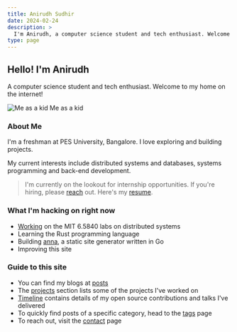 ```yaml
---
title: Anirudh Sudhir
date: 2024-02-24
description: >
  I'm Anirudh, a computer science student and tech enthusiast. Welcome to my home on the internet!
type: page
---
```


## Hello! I'm Anirudh

A computer science student and tech enthusiast. Welcome to my home on the internet!

![Me as a kid](/static/images/me.jpg)
Me as a kid

### About Me

I'm a freshman at PES University, Bangalore.
I love exploring and building projects.

My current interests include distributed systems and databases, systems programming and back-end development.

> I'm currently on the lookout for internship opportunities. If you're hiring, please [reach](/contact.html) out.
> Here's my [resume](/resume.pdf).

### What I'm hacking on right now

- [Working](https://github.com/anirudhsudhir/mit_dist_sys_labs) on the MIT 6.5840 labs on distributed systems
- Learning the Rust programming language
- Building [anna](https://github.com/acmpesuecc/anna), a static site generator written in Go
- Improving this site

### Guide to this site

- You can find my blogs at [posts](/posts.html)
- The [projects](/projects.html) section lists some of the projects I've worked on
- [Timeline](/timeline.html) contains details of my open source contributions and talks I've delivered
- To quickly find posts of a specific category, head to the [tags](/tags.html) page
- To reach out, visit the [contact](/contact.html) page
